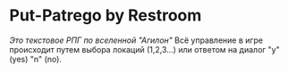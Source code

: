 # Put-Patrego by Restroom
*Это текстовое РПГ по вселенной "Агилон"*
Всё управление в игре происходит путем выбора локаций (1,2,3...) или ответом на диалог "y" (yes) "n" (no).
